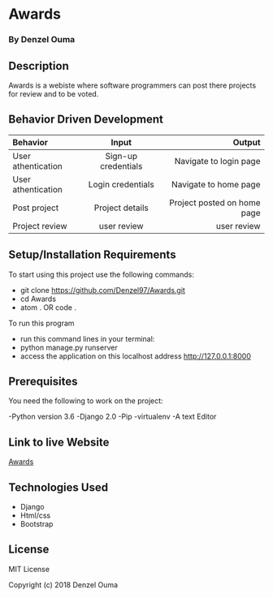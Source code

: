 # Awards

### By Denzel Ouma

## Description

 Awards is a webiste where software programmers can post there projects for review and to be voted.

## Behavior Driven Development

| Behavior  | Input |   Output |
| :------------- | :-------------: |   -------------: |
|   User athentication  |  Sign-up credentials   | Navigate to login page    |
|  User athentication    | Login credentials    |  Navigate to home page   |
|  Post project    | Project details    |  Project posted on home page   |
|  Project review    | user review    |  user review   |

## Setup/Installation Requirements

 To start using this project use the following commands:

* git clone https://github.com/Denzel97/Awards.git
* cd Awards
* atom . OR code .

 To run this program

* run this command lines in your terminal:
* python manage.py runserver
* access the application on this localhost address http://127.0.0.1:8000

## Prerequisites

You need the following to work on the project:

-Python version 3.6
-Django 2.0
-Pip
-virtualenv
-A text Editor

## Link to live Website

 [Awards](https://denzawards.herokuapp.com/)

## Technologies Used

* Django
* Html/css
* Bootstrap

## License

 MIT License

 Copyright (c) 2018 Denzel Ouma